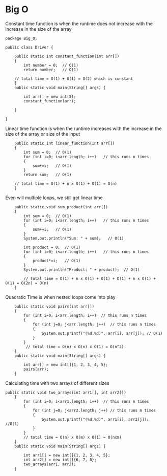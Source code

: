 # Big O 

Constant time function is when the runtime does not increase with the increase in the size of the array
```
package Big_O;

public class Driver {

    public static int constant_function(int arr[])
    {
        int number = 0;  // O(1)
        return number;   // O(1)
	
	// total time = O(1) + O(1) = O(2) which is constant
    }
    public static void main(String[] args) {

        int arr[] = new int[5];
        constant_function(arr);
        
    }
    
}
```
Linear time function is when the runtime increases with the increase in the size of the array or size of the input
```
    public static int linear_function(int arr[])
    {
        int sum = 0;  // O(1)
        for (int i=0; i<arr.length; i++)   // this runs n times
        {
            sum+=i;   // O(1)
        }
        return sum;   // O(1)

    // total time = O(1) + n x O(1) + O(1) = O(n)
    }
```
Even will multiple loops, we still get linear time
```
    public static void sum_product(int arr[])
    {
        int sum = 0;  // O(1)
        for (int i=0; i<arr.length; i++)   // this runs n times
        {
            sum+=i;   // O(1)
        }
        System.out.println("Sum: " + sum);   // O(1)
        
        int product = 0;  // O(1)
        for (int i=0; i<arr.length; i++)   // this runs n times
        {
            product*=i;   // O(1)
        }
        System.out.println("Product: " + product);  // O(1)

        // total time = O(1) + n x O(1) + O(1) + O(1) + n x O(1) + O(1) = O(2n) = O(n)
    }
```
Quadratic Time is when nested loops come into play
```
    public static void pairs(int arr[])
    {
        for (int i=0; i<arr.length; i++)  // this runs n times
        {
            for (int j=0; j<arr.length; j++)  // this runs n times
            {
                System.out.printf("(%d,%d)", arr[i], arr[j]); // O(1)
            }
        }
         // total time = O(n) x O(n) x O(1) = O(n^2)
    }
    public static void main(String[] args) {

        int arr[] = new int[]{1, 2, 3, 4, 5};
        pairs(arr); 
    }
```
Calculating time with two arrays of different sizes
```
public static void two_arrays(int arr1[], int arr2[])
    {
        for (int i=0; i<arr1.length; i++)  // this runs n times
        {
            for (int j=0; j<arr2.length; j++) // this runs m times
            {
                System.out.printf("(%d,%d)", arr1[i], arr2[j]);  //O(1)
            }
        }
        // total time = O(n) x O(m) x O(1) = O(nxm)
    }
    public static void main(String[] args) {

        int arr1[] = new int[]{1, 2, 3, 4, 5};
        int arr2[] = new int[]{6, 7, 8};
        two_arrays(arr1, arr2); 
    }
```